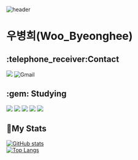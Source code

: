 ![header](https://capsule-render.vercel.app/api?type=waving&color=random&height=300&section=header&text=Welcome&fontAlign=50&fontAlignY=45&desc=WooByeonghee's%20Github&descSize=25&descAlign=70&descAlignY=61&fontSize=120&fontColor=white)

<div align="left">
  <h1>우병희(Woo_Byeonghee)</h1>
  
  
  <h2>:telephone_receiver:Contact</h2>

  <a href="https://www.instagram.com/vang.ee/" target="_blank"><img src="https://img.shields.io/badge/Instagram-E4405F?style=for-the-badge&logo=Instagram&logoColor=white"/></a>
  <img alt="Gmail" src="https://img.shields.io/badge/dnqudgml1@gmail.com-EA4335.svg?&style=for-the-badge&logo=Gmail&logoColor=white"/>
</div>

<div align="left">
  <h2>:gem: Studying</h2>

 
  <img src="https://img.shields.io/badge/HTML5-E34F26?style=for-the-badge&logo=HTML5&logoColor=white">
  <img src="https://img.shields.io/badge/CSS3-1572B6?style=for-the-badge&logo=Css3&logoColor=white">
  <img src="https://img.shields.io/badge/JavaScript-F7DF1E?style=for-the-badge&logo=JavaScript&logoColor=white">
  <img src="https://img.shields.io/badge/React-61DAFB?style=for-the-badge&logo=React&logoColor=white">

  
  <img src="https://img.shields.io/badge/Node.js-339933?style=for-the-badge&logo=Node.js&logoColor=white"/>
</div>

## :running:My Stats 

<div align="left">
  <a href="https://github.com/dnqudgml12/github-readme-stats">
    <img src="https://github-readme-stats.vercel.app/api?username=dnqudgml12&theme=calm" alt="GitHub stats">
  </a>
  <br>
  <a href="https://github.com/dnqudgml12/github-readme-stats">
    <img src="https://github-readme-stats.vercel.app/api/top-langs/?username=dnqudgml12&layout=compact&theme=gruvbox" alt="Top Langs">
  </a>
</div>

